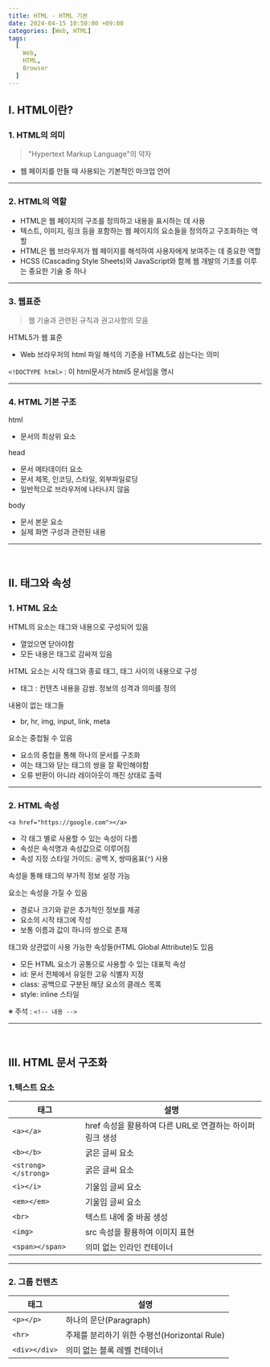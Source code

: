 ```yaml
---
title: HTML - HTML 기본
date: 2024-04-15 10:50:00 +09:00
categories: [Web, HTML]
tags:
  [
    Web,
    HTML,
    Browser
  ]
---
```


## Ⅰ. HTML이란?

### 1. HTML의 의미

> "Hypertext Markup Language"의 약자

- 웹 페이지를 만들 때 사용되는 기본적인 마크업 언어

<hr>

### 2. HTML의 역할

- HTML은 웹 페이지의 구조를 정의하고 내용을 표시하는 데 사용
- 텍스트, 이미지, 링크 등을 포함하는 웹 페이지의 요소들을 정의하고 구조화하는 역할
- HTML은 웹 브라우저가 웹 페이지를 해석하여 사용자에게 보여주는 데 중요한 역할
- HCSS (Cascading Style Sheets)와 JavaScript와 함께 웹 개발의 기초를 이루는 중요한 기술 중 하나

<hr>

### 3. 웹표준

> 웹 기술과 관련된 규칙과 권고사항의 모음

HTML5가 웹 표준
- Web 브라우저의 html 파일 해석의 기준을 HTML5로 삼는다는 의미

`<!DOCTYPE html>` : 이 html문서가 html5 문서임을 명시

<hr>

### 4. HTML 기본 구조

html
- 문서의 최상위 요소
  
head
- 문서 메타데이터 요소
- 문서 제목, 인코딩, 스타일, 외부파일로딩
- 일반적으로 브라우저에 나타나지 않음
  
body
- 문서 본문 요소
- 실제 화면 구성과 관련된 내용

<hr><br>

## Ⅱ. 태그와 속성

### 1. HTML 요소

HTML의 요소는 태그와 내용으로 구성되어 있음
- 열었으면 닫아야함
- 모든 내용은 태그로 감싸져 있음

HTML 요소는 시작 태그와 종료 태그, 태그 사이의 내용으로 구성
- 태그 : 컨텐츠 내용을 감쌈. 정보의 성격과 의미를 정의

내용이 없는 태그들
- br, hr, img, input, link, meta

요소는 중첩될 수 있음
- 요소의 중첩을 통해 하나의 문서를 구조화
- 여는 태그와 닫는 태그의 쌍을 잘 확인해야함
- 오류 반환이 아니라 레이아웃이 깨진 상태로 출력

<hr>

### 2. HTML 속성

`<a href="https://google.com"></a>`
- 각 태그 별로 사용할 수 있는 속성이 다름
- 속성은 속석명과 속성값으로 이루어짐
- 속성 지정 스타일 가이드: 공백 X, 쌍따옴표(`"`) 사용

속성을 통해 태그의 부가적 정보 설정 가능

요소는 속성을 가질 수 있음
- 경로나 크기와 같은 추가적인 정보를 제공
- 요소의 시작 태그에 작성
- 보통 이름과 값이 하나의 쌍으로 존재

태그와 상관없이 사용 가능한 속성들(HTML Global Attribute)도 있음
- 모든 HTML 요소가 공통으로 사용할 수 있는 대표적 속성
- id: 문서 전체에서 유일한 고유 식별자 지정
- class: 공백으로 구분된 해당 요소의 클래스 목록
- style: inline 스타일

※ 주석 : `<!-- 내용 -->`

<hr><br>

## Ⅲ. HTML 문서 구조화

### 1.텍스트 요소

태그|설명
---|---
`<a></a>`|href 속성을 활용하여 다른 URL로 연결하는 하이퍼링크 생성
`<b></b>`|굵은 글씨 요소
`<strong></strong>`|굵은 글씨 요소
`<i></i>`|기울임 글씨 요소
`<em></em>`|기울임 글씨 요소
`<br>`|텍스트 내에 줄 바꿈 생성
`<img>`|src 속성을 활용하여 이미지 표현
`<span></span>`|의미 없는 인라인 컨테이너

---

### 2. 그룹 컨텐츠

태그|설명
---|---
`<p></p>`|하나의 문단(Paragraph)
`<hr>`|주제를 분리하기 위한 수평선(Horizontal Rule)
`<div></div>`|의미 없는 블록 레벨 컨테이너

